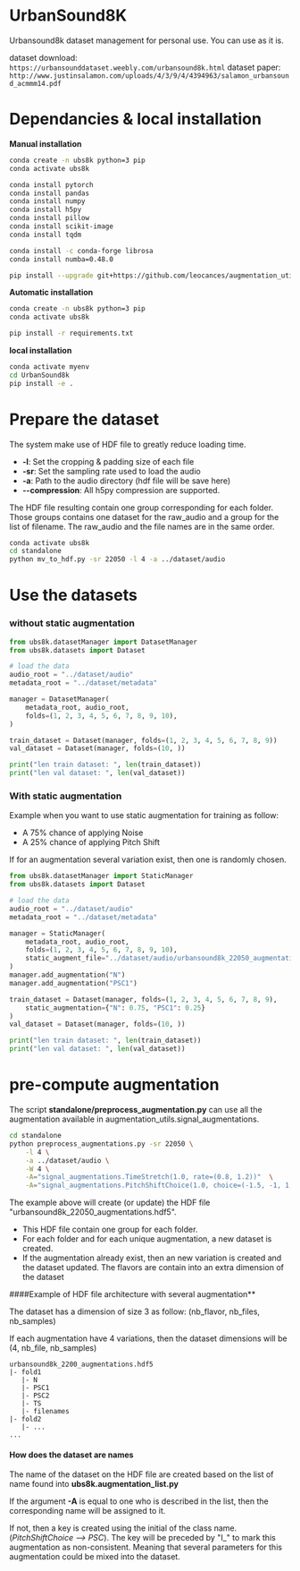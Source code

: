 # UrbanSound8K
Urbansound8k dataset management for personal use. You can use as it is.

dataset download: `https://urbansounddataset.weebly.com/urbansound8k.html`
dataset paper: `http://www.justinsalamon.com/uploads/4/3/9/4/4394963/salamon_urbansound_acmmm14.pdf`


# Dependancies & local installation
**Manual installation**
```bash
conda create -n ubs8k python=3 pip
conda activate ubs8k

conda install pytorch
conda install pandas
conda install numpy
conda install h5py
conda install pillow
conda install scikit-image
conda install tqdm

conda install -c conda-forge librosa
conda install numba=0.48.0

pip install --upgrade git+https://github.com/leocances/augmentation_utils.git
```

**Automatic installation**
```bash
conda create -n ubs8k python=3 pip
conda activate ubs8k

pip install -r requirements.txt
```

**local installation**
```bash
conda activate myenv
cd UrbanSound8k
pip install -e .
```

# Prepare the dataset
The system make use of HDF file to greatly reduce loading time.
- **-l**: Set the cropping & padding size of each file
- **-sr**: Set the sampling rate used to load the audio
- **-a**: Path to the audio directory (hdf file will be save here)
- **--compression**: All h5py compression are supported. 

The HDF file resulting contain one group corresponding for each folder.
Those groups contains one dataset for the raw_audio and a group for the list of
filename. The raw_audio and the file names are in the same order.

```bash
conda activate ubs8k
cd standalone
python mv_to_hdf.py -sr 22050 -l 4 -a ../dataset/audio
```

# Use the datasets
### without static augmentation
```python
from ubs8k.datasetManager import DatasetManager
from ubs8k.datasets import Dataset

# load the data
audio_root = "../dataset/audio"
metadata_root = "../dataset/metadata"

manager = DatasetManager(
    metadata_root, audio_root,
    folds=(1, 2, 3, 4, 5, 6, 7, 8, 9, 10),
)

train_dataset = Dataset(manager, folds=(1, 2, 3, 4, 5, 6, 7, 8, 9))
val_dataset = Dataset(manager, folds=(10, ))

print("len train dataset: ", len(train_dataset))
print("len val dataset: ", len(val_dataset))
```

### With static augmentation
Example when you want to use static augmentation for training as follow:
- A 75% chance of applying Noise
- A 25% chance of applying Pitch Shift

If for an augmentation several variation exist, then one is randomly chosen.

```python
from ubs8k.datasetManager import StaticManager
from ubs8k.datasets import Dataset

# load the data
audio_root = "../dataset/audio"
metadata_root = "../dataset/metadata"

manager = StaticManager(
    metadata_root, audio_root,
    folds=(1, 2, 3, 4, 5, 6, 7, 8, 9, 10),
    static_augment_file="../dataset/audio/urbansound8k_22050_augmentations.hdf5",
)
manager.add_augmentation("N")
manager.add_augmentation("PSC1")

train_dataset = Dataset(manager, folds=(1, 2, 3, 4, 5, 6, 7, 8, 9), 
    static_augmentation={"N": 0.75, "PSC1": 0.25}
)
val_dataset = Dataset(manager, folds=(10, ))

print("len train dataset: ", len(train_dataset))
print("len val dataset: ", len(val_dataset))
```

# pre-compute augmentation
The script **standalone/preprocess_augmentation.py** can use all the augmentation available in
augmentation_utils.signal_augmentations.

```bash
cd standalone
python preprocess_augmentations.py -sr 22050 \
    -l 4 \
    -a ../dataset/audio \
    -W 4 \
    -A="signal_augmentations.TimeStretch(1.0, rate=(0.8, 1.2))"  \
    -A="signal_augmentations.PitchShiftChoice(1.0, choice=(-1.5, -1, 1, 1.5) \
```
The example above will create (or update) the HDF file "urbansound8k_22050_augmentations.hdf5".

- This HDF file contain one group for each folder.
- For each folder and for each unique augmentation, a new dataset is created.
- If the augmentation already exist, then an new variation is created and the dataset updated.
The flavors are contain into an extra dimension of the dataset

####Example of HDF file architecture with several augmentation**

The dataset has a dimension of size 3 as follow: (nb_flavor, nb_files, nb_samples)

If each augmentation have 4 variations, then the dataset dimensions will be (4, nb_file, nb_samples)
```
urbansound8k_2200_augmentations.hdf5
|- fold1
   |- N
   |- PSC1
   |- PSC2
   |- TS
   |- filenames
|- fold2
   |- ...
...
```

#### How does the dataset are names
The name of the dataset on the HDF file are created based on the list of name found into
**ubs8k.augmentation_list.py**

If the argument **-A** is equal to one who is described in the list, then the corresponding name will be assigned to it.

If not, then a key is created using the initial of the class name. (*PitchShiftChoice --> PSC*). 
The key will be preceded by "I_" to mark this augmentation as non-consistent. Meaning that several parameters for this
augmentation could be mixed into the dataset.


<!--
## For my personnal use
For my personnal usage, workaround on CALMIP (limited user space and hardlink not working between different device)
 - 5Go is not enough to install everything at once.
 - It need some `conda clean --all` after installing big module (pytorch)
 - Best to have miniconda install in tmpdir directory
 - If not, have the venv directory inside the project and create a symlink
 `cd /miniconda/envs; ln -s /path/to/venv/ <name>`
 - Conda doesn't like symlink. use `CONDA_ALWAY_COPY=true` before calling conda
 - Pip cache is store under `~/.cache`
 
```Bash
CONDA_ALWAYS_COPY=true conda create -p /path/to/venv/ python=3 pip
cd ~/miniconda3/envs
ln -s /path/to/venv/ ubs8k
conda activate ubs8k

CONDA_ALWAYS_COPY=true conda install pytorch
conda clean --all
CONDA_ALWAYS_COPY=true conda install pandas numpy
...
```
-->
